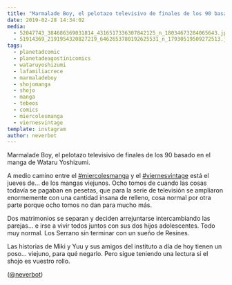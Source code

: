 ```yaml
---
title: "Marmalade Boy, el pelotazo televisivo de finales de los 90 basado en el manga de Wataru Yoshizumi"
date: 2019-02-28 14:34:02
media: 
  - 52047743_384686369031814_4316517336307842125_n_18034673284065643.jpg
  - 51914369_2191954320827219_6462653780192625531_n_17930519509272513.jpg
tags: 
  - planetadcomic
  - planetadeagostinicomics
  - wataruyoshizumi
  - lafamiliacrece
  - marmaladeboy
  - shojomanga
  - shojo
  - manga
  - tebeos
  - comics
  - miercolesmanga
  - viernesvintage
template: instagram
author: neverbot
---
```


Marmalade Boy, el pelotazo televisivo de finales de los 90 basado en el manga de Wataru Yoshizumi.


A medio camino entre el [#miercolesmanga](/tags/miercolesmanga) y el [#viernesvintage](/tags/viernesvintage) está el jueves de... de los mangas viejunos. Ocho tomos de cuando las cosas todavía se pagaban en pesetas, que para la serie de televisión se ampliaron enormemente con una cantidad insana de relleno, cosa normal por otra parte porque ocho tomos no dan para mucho más.


Dos matrimonios se separan y deciden arrejuntarse intercambiando las parejas... e irse a vivir todos juntos con sus dos hijos adolescentes. Todo muy normal. Los Serrano sin terminar con un sueño de Resines.


Las historias de Miki y Yuu y sus amigos del instituto a día de hoy tienen un poso... viejuno, para qué negarlo. Pero sigue teniendo una lectura si el shojo es vuestro rollo.


([@neverbot](https://instagram.com/neverbot))
